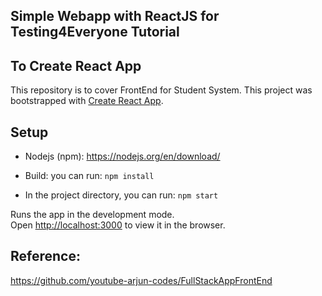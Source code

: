 ## Simple Webapp with ReactJS for Testing4Everyone Tutorial

## To Create React App
This repository is to cover FrontEnd for Student System.
This project was bootstrapped with [Create React App](https://github.com/facebook/create-react-app).

## Setup
- Nodejs (npm): https://nodejs.org/en/download/ 

- Build: you can run: `npm install`
- In the project directory, you can run: `npm start`

Runs the app in the development mode.\
Open [http://localhost:3000](http://localhost:3000) to view it in the browser.

## Reference:
https://github.com/youtube-arjun-codes/FullStackAppFrontEnd